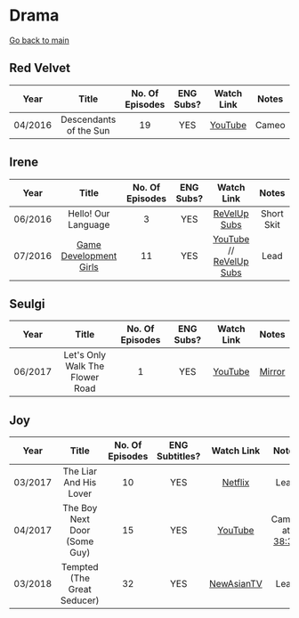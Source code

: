 # Drama

[Go back to main](./README.md)

## **Red Velvet**
| **Year** |       **Title**        | **No. Of Episodes** | **ENG Subs?** |             **Watch Link**              | **Notes** |
|:--------:|:----------------------:|:-------------------:|:-------------:|:---------------------------------------:|:---------:|
| 04/2016  | Descendants of the Sun |         19          |      YES      | [YouTube](https://youtu.be/JBFggd0V85I) |   Cameo   |

## **Irene**
| **Year** |                          **Title**                          | **No. Of Episodes** | **ENG Subs?** |                                                **Watch Link**                                                | **Notes**  |
|:--------:|:-----------------------------------------------------------:|:-------------------:|:-------------:|:------------------------------------------------------------------------------------------------------------:|:----------:|
| 06/2016  |                     Hello! Our Language                     |          3          |      YES      |                       [ReVelUp Subs](https://revelupsubs.com/?s=hello%21+our+language)                       | Short Skit |
| 07/2016  | [Game Development Girls](./shows/game-development-girls.md) |         11          |      YES      | [YouTube](https://youtu.be/vG1Jrwi_yKI) // [ReVelUp Subs](https://revelupsubs.com/?s=game+development+girls) |    Lead    |

## **Seulgi**
| **Year** |            **Title**            | **No. Of Episodes** | **ENG Subs?** |             **Watch Link**              |                                           **Notes**                                            |
|:--------:|:-------------------------------:|:-------------------:|:-------------:|:---------------------------------------:|:----------------------------------------------------------------------------------------------:|
| 06/2017  | Let's Only Walk The Flower Road |          1          |      YES      | [YouTube](https://youtu.be/YxaAo_IYyi4) | [Mirror](https://www.reddit.com/r/red_velvet/wiki/idot#wiki_let.27s_only_walk_the_flower_road) |

## **Joy**
| **Year** |          **Title**           | **No. Of Episodes** | **ENG Subtitles?** |                              **Watch Link**                               |                       **Notes**                       |
|:--------:|:----------------------------:|:-------------------:|:------------------:|:-------------------------------------------------------------------------:|:-----------------------------------------------------:|
| 03/2017  |    The Liar And His Lover    |         10          |        YES         |             [Netflix](https://www.netflix.com/title/81167083)             |                         Lead                          |
| 04/2017  | The Boy Next Door (Some Guy) |         15          |        YES         |                  [YouTube](https://youtu.be/KMF7kqfirQE)                  | Cameo at [38:30](https://youtu.be/KMF7kqfirQE?t=2310) |
| 03/2018  | Tempted (The Great Seducer)  |         32          |        YES         | [NewAsianTV](https://vww.newasiantv.tv/drama/the-great-seducer.4108.html) |                         Lead                          |